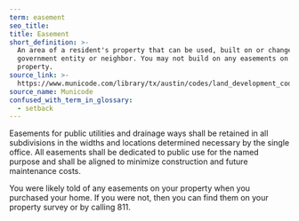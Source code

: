 ```yaml
---
term: easement
seo_title:
title: Easement
short_definition: >-
  An area of a resident's property that can be used, built on or changed by a
  government entity or neighbor. You may not build on any easements on your
  property.
source_link: >-
  https://www.municode.com/library/tx/austin/codes/land_development_code?nodeId=TIT30AUTRCOSURE_CH30-2SURE_ART3PLRE_DIV1PRMAEAAL_S30-2-132EAAL
source_name: Municode
confused_with_term_in_glossary:
  - setback
---
```



Easements for public utilities and drainage ways shall be retained in all subdivisions in the widths and locations determined necessary by the single office. All easements shall be dedicated to public use for the named purpose and shall be aligned to minimize construction and future maintenance costs.

You were likely told of any easements on your property when you purchased your home. If you were not, then you can find them on your property survey or by calling 811.